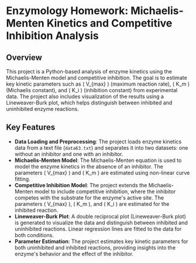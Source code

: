 # Enzymology Homework: Michaelis-Menten Kinetics and Competitive Inhibition Analysis

## Overview
This project is a Python-based analysis of enzyme kinetics using the Michaelis-Menten model and competitive inhibition. The goal is to estimate key kinetic parameters such as \( V_{max} \) (maximum reaction rate), \( K_m \) (Michaelis constant), and \( K_i \) (inhibition constant) from experimental data. The project also includes visualization of the results using a Lineweaver-Burk plot, which helps distinguish between inhibited and uninhibited enzyme reactions.

## Key Features
- **Data Loading and Preprocessing**: The project loads enzyme kinetics data from a text file (`data63.txt`) and separates it into two datasets: one without an inhibitor and one with an inhibitor.
- **Michaelis-Menten Model**: The Michaelis-Menten equation is used to model the enzyme kinetics in the absence of an inhibitor. The parameters \( V_{max} \) and \( K_m \) are estimated using non-linear curve fitting.
- **Competitive Inhibition Model**: The project extends the Michaelis-Menten model to include competitive inhibition, where the inhibitor competes with the substrate for the enzyme's active site. The parameters \( V_{max} \), \( K_m \), and \( K_i \) are estimated for the inhibited reaction.
- **Lineweaver-Burk Plot**: A double reciprocal plot (Lineweaver-Burk plot) is generated to visualize the data and distinguish between inhibited and uninhibited reactions. Linear regression lines are fitted to the data for both conditions.
- **Parameter Estimation**: The project estimates key kinetic parameters for both uninhibited and inhibited reactions, providing insights into the enzyme's behavior and the effect of the inhibitor.
